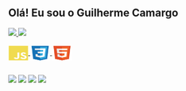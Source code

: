 ## Olá! Eu sou o Guilherme Camargo

<div>
    <a href="https://beacons.ai/GuiCamargoDev" display="inline_block">
    <img height="180em" src="https://github-readme-stats.vercel.app/api?username=GuiCamargoDev&show_icons=true&theme=dark"/>
    <img height="180em" src="https://github-readme-stats.vercel.app/api/top-langs/?username=GuiCamargoDev&hide_progress=false&theme=dark"/>
</div>

<div style="display: inline_block"><br>
    <img align="center" alt="Gui-Js" height="30" width="40" src="https://raw.githubusercontent.com/devicons/devicon/master/icons/javascript/javascript-plain.svg">
    <img align="center" alt="Gui-CSS" height="30" width="40" src="https://raw.githubusercontent.com/devicons/devicon/master/icons/css3/css3-original.svg">
    <img align="center" alt="Gui-HTML" height="30" width="40" src="https://raw.githubusercontent.com/devicons/devicon/master/icons/html5/html5-original.svg">
</div>

##

<div>
    <a href="https://www.instagram.com/camargoggui" target="_blanck"> <img src="https://img.shields.io/badge/Instagram-E4405F?style=for-the-badge&logo=instagram&logoColor=white" target="_blank"></a>
    <a href="https://www.linkedin.com/in/guilherme-camargo-a2b2841ab" target="_blank"> <img src="https://img.shields.io/badge/LinkedIn-0077B5?style=for-the-badge&logo=linkedin&logoColor=white" target="_blank"></a>
    <a href="malito:guicamargodev@hotmail.com" target="_blanck"><img src="https://img.shields.io/badge/Microsoft_Outlook-0078D4?style=for-the-badge&logo=microsoft-outlook&logoColor=white"target="_blanck"></a>
    <a href="http://Wa.me//+5511942443708" target="_blank"><img src="https://img.shields.io/badge/WhatsApp-25D366?style=for-the-badge&logo=whatsapp&logoColor=white" target="_blanck"></a>
    </a>
</div>
